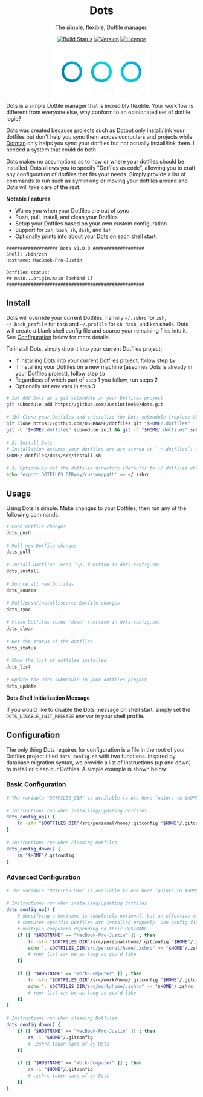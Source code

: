 <div align="center">

# Dots

The simple, flexible, Dotfile manager.

[![Build Status](https://github.com/Justintime50/dots/workflows/build/badge.svg)](https://github.com/Justintime50/dots/actions)
[![Version](https://img.shields.io/github/v/tag/Justintime50/dots)](https://github.com/Justintime50/dots/releases)
[![Licence](https://img.shields.io/github/license/justintime50/dots)](LICENSE)

<img src="https://raw.githubusercontent.com/justintime50/assets/main/src/dots/showcase.png" alt="Showcase">

</div>

Dots is a simple Dotfile manager that is incredibly flexible. Your workflow is different from everyone else, why conform to an opinionated set of dotfile logic?

Dots was created because projects such as [Dotbot](https://github.com/anishathalye/dotbot) only install/link your dotfiles but don't help you sync them across computers and projects while [Dotman](https://github.com/Bhupesh-V/dotman) only helps you sync your dotfiles but not actually install/link them. I needed a system that could do both.

Dots makes no assumptions as to how or where your dotfiles should be installed. Dots allows you to specify "Dotfiles as code", allowing you to craft any configuration of dotfiles that fits your needs. Simply provide a list of commands to run such as symlinking or moving your dotfiles around and Dots will take care of the rest.

**Notable Features**

* Warns you when your Dotfiles are out of sync
* Push, pull, install, and clean your Dotfiles
* Setup your Dotfiles based on your own custom configuration
* Support for `zsh`, `bash`, `sh`, `dash`, and `ksh`
* Optionally prints info about your Dots on each shell start:

```
################### Dots v1.0.0 ###################
Shell: /bin/zsh
Hostname: MacBook-Pro-Justin

Dotfiles status:
## main...origin/main [behind 1]
###################################################
```

## Install

Dots will override your current Dotfiles, namely `~/.zshrc` for `zsh`, `~/.bash_profile` for `bash` and `~/.profile` for `sh`, `dash`, and `ksh` shells. Dots will create a blank shell config file and source your remaining files into it. See [Configuration](#Configuration) below for more details.

To install Dots, simply drop it into your current Dotfiles project:

* If installing Dots into your current Dotfiles project, follow step `1a`
* If installing your Dotfiles on a new machine (assumes Dots is already in your Dotfiles project), follow step `1b`
* Regardless of which part of step 1 you follow, run steps 2
* Optionally set env vars in step 3

```bash
# 1a) Add Dots as a git submodule in your Dotfiles project
git submodule add https://github.com/Justintime50/dots.git

# 1b) Clone your Dotfiles and initialize the Dots submodule (replace USERNAME)
git clone https://github.com/USERNAME/dotfiles.git "$HOME/.dotfiles"
git -C "$HOME/.dotfiles" submodule init && git -C "$HOME/.dotfiles" submodule update

# 2) Install Dots
# Installation assumes your dotfiles are are stored at `~/.dotfiles`; if not, alter the `DOTFILES_DIR` variable in `install.sh`
$HOME/.dotfiles/dots/src/install.sh

# 3) Optionally set the dotfiles directory (defaults to ~/.dotfiles when not set explicitly)
echo 'export DOTFILES_DIR=my/custom/path' >> ~/.zshrc
```

## Usage

Using Dots is simple. Make changes to your Dotfiles, then run any of the following commands.

```bash
# Push Dotfile changes
dots_push

# Pull new Dotfile changes
dots_pull

# Install Dotfiles (uses `up` function in dots-config.sh)
dots_install

# Source all new Dotfiles
dots_source

# Pull/push/install/source Dotfile changes
dots_sync

# Clean Dotfiles (uses `down` function in dots-config.sh)
dots_clean

# Get the status of the dotfiles
dots_status

# Show the list of dotfiles installed
dots_list

# Update the Dots submodule in your dotfiles project
dots_update
```

**Dots Shell Initialization Message**

If you would like to disable the Dots message on shell start, simply set the `DOTS_DISABLE_INIT_MESSAGE` env var in your shell profile.

## Configuration

The only thing Dots requires for configuration is a file in the root of your Dotfiles project titled `dots-config.sh` with two functions. Inspired by database migration syntax, we provide a list of instructions (up and down) to install or clean our Dotfiles. A simple example is shown below:

### Basic Configuration

```bash
# The variable "DOTFILES_DIR" is available to use here (points to $HOME/.dotfiles by default)

# Instructions run when installing/updating Dotfiles
dots_config_up() {
    ln -sfn "$DOTFILES_DIR"/src/personal/home/.gitconfig "$HOME"/.gitconfig
}

# Instructions run when cleaning Dotfiles
dots_config_down() {
    rm "$HOME"/.gitconfig
}
```

### Advanced Configuration

```bash
# The variable "DOTFILES_DIR" is available to use here (points to $HOME/.dotfiles by default)

# Instructions run when installing/updating Dotfiles
dots_config_up() {
    # Specifying a hostname is completely optional, but an effective way to ensure
    # computer-specific Dotfiles are installed properly. One config file can setup
    # multiple computers depending on their HOSTNAME
    if [[ "$HOSTNAME" == "MacBook-Pro-Justin" ]] ; then
        ln -sfn "$DOTFILES_DIR"/src/personal/home/.gitconfig "$HOME"/.gitconfig
        echo ". $DOTFILES_DIR/src/personal/home/.zshrc" >> "$HOME"/.zshrc
        # Your list can be as long as you'd like
    fi

    if [[ "$HOSTNAME" == "Work-Computer" ]] ; then
        ln -sfn "$DOTFILES_DIR"/src/work/home/.gitconfig "$HOME"/.gitconfig
        echo ". $DOTFILES_DIR/src/work/home/.zshrc" >> "$HOME"/.zshrc
        # Your list can be as long as you'd like
    fi
}

# Instructions run when cleaning Dotfiles
dots_config_down() {
    if [[ "$HOSTNAME" == "MacBook-Pro-Justin" ]] ; then
        rm -i "$HOME"/.gitconfig
        # .zshrc taken care of by Dots
    fi

    if [[ "$HOSTNAME" == "Work-Computer" ]] ; then
        rm -i "$HOME"/.gitconfig
        # .zshrc taken care of by Dots
    fi
}
```
